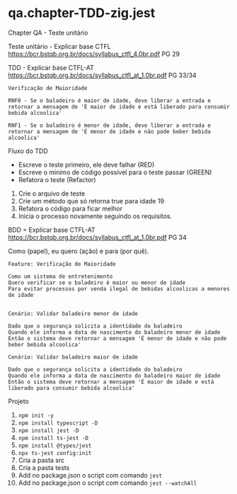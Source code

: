 # qa.chapter-TDD-zig.jest

Chapter QA - Teste unitário

Teste unitário - Explicar base CTFL https://bcr.bstqb.org.br/docs/syllabus_ctfl_4.0br.pdf PG 29

TDD - Explicar base CTFL-AT https://bcr.bstqb.org.br/docs/syllabus_ctfl_at_1.0br.pdf PG 33/34

```
Verificação de Maioridade

RNF0 - Se o baladeiro é maior de idade, deve liberar a entrada e retornar a mensagem de 'É maior de idade e está liberado para consumir bebida alcoolica'

RNF1 - Se o baladeiro é menor de idade, deve liberar a entrada e retornar a mensagem de 'É menor de idade e não pode beber bebida alcoolica'

```

Fluxo do TDD

- Escreve o teste primeiro, ele deve falhar (RED)
- Escreve o mínimo de código possível para o teste passar (GREEN)
- Refatora o teste (Refactor)

1. Crie o arquivo de teste
2. Crie um método que só retorna true para idade 19
3. Refatora o código para ficar melhor
4. Inicia o processo novamente seguindo os requisitos.

BDD = Explicar base CTFL-AT https://bcr.bstqb.org.br/docs/syllabus_ctfl_at_1.0br.pdf PG 34

Como (papel), eu quero (ação) e para (por quê).

```
Feature: Verificação de Maioridade

Como um sistema de entretenimento
Quero verificar se o baladeiro é maior ou menor de idade
Para evitar processos por venda ilegal de bebidas alcoolicas a menores de idade


Cenário: Validar baladeiro menor de idade

Dado que o segurança solicita a identidade do baladeiro
Quando ele informa a data de nascimento do baladeiro menor de idade
Então o sistema deve retornar a mensagem 'É menor de idade e não pode beber bebida alcoolica'

Cenário: Validar baladeiro maior de idade

Dado que o segurança solicita a identidade do baladeiro
Quando ele informa a data de nascimento do baladeiro maior de idade
Então o sistema deve retornar a mensagem 'É maior de idade e está liberado para consumir bebida alcoolica'

```

Projeto

1. `npm init -y`
2. `npm install typescript -D`
3. `npm install jest -D`
4. `npm install ts-jest -D`
5. `npm install @types/jest`
6. `npx ts-jest config:init`
7. Cria a pasta src
8. Cria a pasta tests
9. Add no package.json o script com comando `jest`
10. Add no package.json o script com comando `jest --watchAll`
